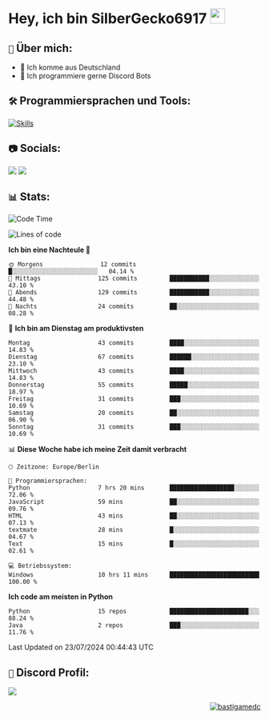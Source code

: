 # Hey, ich bin SilberGecko6917 <img src="https://raw.githubusercontent.com/MartinHeinz/MartinHeinz/master/wave.gif" width="30px">

## ` 📌 ` Über mich:
- 📍 Ich komme aus Deutschland
- 📝 Ich programmiere gerne Discord Bots

## ` 🛠️ ` Programmiersprachen und Tools:
[![Skills](https://skillicons.dev/icons?i=py,html,css,mysql,postgres,sqlite,java,discord,figma,github,git,pycharm,vscode,idea)]()<br>


## ` 📷 ` Socials:  
[![](https://img.shields.io/youtube/channel/subscribers/UCf83BJ6BdAFoU1zViGFuWlg?style=for-the-badge&logo=youtube&label=YouTube&color=red)](https://youtube.com/@gecko_tv) [![](https://img.shields.io/twitch/status/silbergecko_tv?style=for-the-badge&logo=twitch&logoColor=white&color=purple)](https://twitch.tv/silbergecko_tv)


## ` 📊 ` Stats:
<!--START_SECTION:waka-->
![Code Time](http://img.shields.io/badge/Code%20Time-67%20hrs%2057%20mins-blue)

![Lines of code](https://img.shields.io/badge/Seit%20Hallo%20Welt%20habe%20ich%20geschrieben-24.3%20thousand%20Codezeilen-blue)

**Ich bin eine Nachteule 🦉** 

```text
🌞 Morgens                12 commits          █░░░░░░░░░░░░░░░░░░░░░░░░   04.14 % 
🌆 Mittags                125 commits         ███████████░░░░░░░░░░░░░░   43.10 % 
🌃 Abends                 129 commits         ███████████░░░░░░░░░░░░░░   44.48 % 
🌙 Nachts                 24 commits          ██░░░░░░░░░░░░░░░░░░░░░░░   08.28 % 
```
📅 **Ich bin am Dienstag am produktivsten** 

```text
Montag                   43 commits          ████░░░░░░░░░░░░░░░░░░░░░   14.83 % 
Dienstag                 67 commits          ██████░░░░░░░░░░░░░░░░░░░   23.10 % 
Mittwoch                 43 commits          ████░░░░░░░░░░░░░░░░░░░░░   14.83 % 
Donnerstag               55 commits          █████░░░░░░░░░░░░░░░░░░░░   18.97 % 
Freitag                  31 commits          ███░░░░░░░░░░░░░░░░░░░░░░   10.69 % 
Samstag                  20 commits          ██░░░░░░░░░░░░░░░░░░░░░░░   06.90 % 
Sonntag                  31 commits          ███░░░░░░░░░░░░░░░░░░░░░░   10.69 % 
```


📊 **Diese Woche habe ich meine Zeit damit verbracht** 

```text
🕑︎ Zeitzone: Europe/Berlin

💬 Programmiersprachen: 
Python                   7 hrs 20 mins       ██████████████████░░░░░░░   72.06 % 
JavaScript               59 mins             ██░░░░░░░░░░░░░░░░░░░░░░░   09.76 % 
HTML                     43 mins             ██░░░░░░░░░░░░░░░░░░░░░░░   07.13 % 
textmate                 28 mins             █░░░░░░░░░░░░░░░░░░░░░░░░   04.67 % 
Text                     15 mins             █░░░░░░░░░░░░░░░░░░░░░░░░   02.61 % 

💻 Betriebssystem: 
Windows                  10 hrs 11 mins      █████████████████████████   100.00 % 
```

**Ich code am meisten in Python** 

```text
Python                   15 repos            ██████████████████████░░░   88.24 % 
Java                     2 repos             ███░░░░░░░░░░░░░░░░░░░░░░   11.76 % 
```




 Last Updated on 23/07/2024 00:44:43 UTC
<!--END_SECTION:waka-->

## ` 🔎 ` Discord Profil:
<a href="https://discord.com/users/753974250968186901"><img src="https://lanyard.cnrad.dev/api/753974250968186901"><p/>

<p align="right">
  <img align="center" src="https://komarev.com/ghpvc/?username=SilberGecko6917&label=Profile%20views&color=0e75b6&style=flat" alt="bastigamedc"/>
</p>
